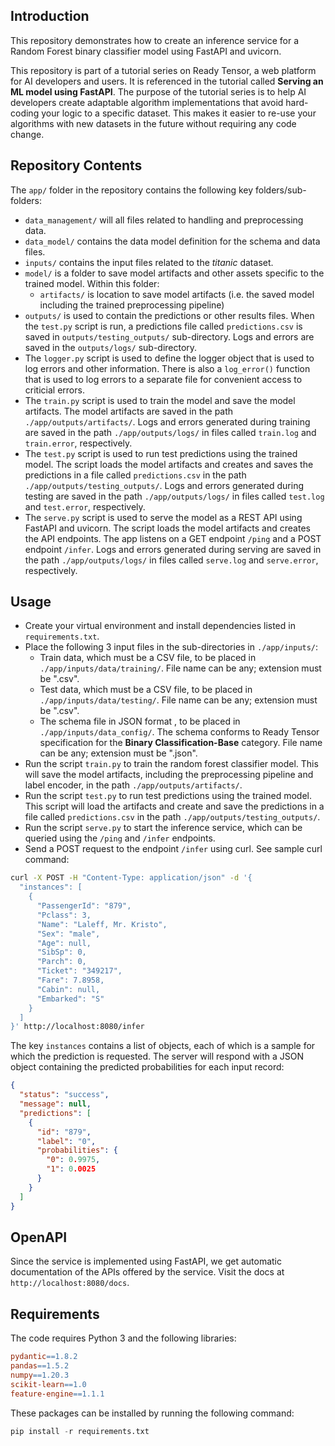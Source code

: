 ## Introduction

This repository demonstrates how to create an inference service for a Random Forest binary classifier model using FastAPI and uvicorn.

This repository is part of a tutorial series on Ready Tensor, a web platform for AI developers and users. It is referenced in the tutorial called **Serving an ML model using FastAPI**. The purpose of the tutorial series is to help AI developers create adaptable algorithm implementations that avoid hard-coding your logic to a specific dataset. This makes it easier to re-use your algorithms with new datasets in the future without requiring any code change.

## Repository Contents

The `app/` folder in the repository contains the following key folders/sub-folders:

- `data_management/` will all files related to handling and preprocessing data.
- `data_model/` contains the data model definition for the schema and data files.
- `inputs/` contains the input files related to the _titanic_ dataset.
- `model/` is a folder to save model artifacts and other assets specific to the trained model. Within this folder:
  - `artifacts/` is location to save model artifacts (i.e. the saved model including the trained preprocessing pipeline)
- `outputs/` is used to contain the predictions or other results files. When the `test.py` script is run, a predictions file called `predictions.csv` is saved in `outputs/testing_outputs/` sub-directory. Logs and errors are saved in the `outputs/logs/` sub-directory.
- The `logger.py` script is used to define the logger object that is used to log errors and other information. There is also a `log_error()` function that is used to log errors to a separate file for convenient access to criticial errors.
- The `train.py` script is used to train the model and save the model artifacts. The model artifacts are saved in the path `./app/outputs/artifacts/`. Logs and errors generated during training are saved in the path `./app/outputs/logs/` in files called `train.log` and `train.error`, respectively.
- The `test.py` script is used to run test predictions using the trained model. The script loads the model artifacts and creates and saves the predictions in a file called `predictions.csv` in the path `./app/outputs/testing_outputs/`. Logs and errors generated during testing are saved in the path `./app/outputs/logs/` in files called `test.log` and `test.error`, respectively.
- The `serve.py` script is used to serve the model as a REST API using FastAPI and uvicorn. The script loads the model artifacts and creates the API endpoints. The app listens on a GET endpoint `/ping` and a POST endpoint `/infer`. Logs and errors generated during serving are saved in the path `./app/outputs/logs/` in files called `serve.log` and `serve.error`, respectively.

## Usage

- Create your virtual environment and install dependencies listed in `requirements.txt`.
- Place the following 3 input files in the sub-directories in `./app/inputs/`:
  - Train data, which must be a CSV file, to be placed in `./app/inputs/data/training/`. File name can be any; extension must be ".csv".
  - Test data, which must be a CSV file, to be placed in `./app/inputs/data/testing/`. File name can be any; extension must be ".csv".
  - The schema file in JSON format , to be placed in `./app/inputs/data_config/`. The schema conforms to Ready Tensor specification for the **Binary Classification-Base** category. File name can be any; extension must be ".json".
- Run the script `train.py` to train the random forest classifier model. This will save the model artifacts, including the preprocessing pipeline and label encoder, in the path `./app/outputs/artifacts/`.
- Run the script `test.py` to run test predictions using the trained model. This script will load the artifacts and create and save the predictions in a file called `predictions.csv` in the path `./app/outputs/testing_outputs/`.
- Run the script `serve.py` to start the inference service, which can be queried using the `/ping` and `/infer` endpoints.
- Send a POST request to the endpoint `/infer` using curl. See sample curl command:

```bash
curl -X POST -H "Content-Type: application/json" -d '{
  "instances": [
    {
      "PassengerId": "879",
      "Pclass": 3,
      "Name": "Laleff, Mr. Kristo",
      "Sex": "male",
      "Age": null,
      "SibSp": 0,
      "Parch": 0,
      "Ticket": "349217",
      "Fare": 7.8958,
      "Cabin": null,
      "Embarked": "S"
    }
  ]
}' http://localhost:8080/infer
```

The key `instances` contains a list of objects, each of which is a sample for which the prediction is requested. The server will respond with a JSON object containing the predicted probabilities for each input record:

```json
{
  "status": "success",
  "message": null,
  "predictions": [
    {
      "id": "879",
      "label": "0",
      "probabilities": {
        "0": 0.9975,
        "1": 0.0025
      }
    }
  ]
}
```

## OpenAPI

Since the service is implemented using FastAPI, we get automatic documentation of the APIs offered by the service. Visit the docs at `http://localhost:8080/docs`.

## Requirements

The code requires Python 3 and the following libraries:

```makefile
pydantic==1.8.2
pandas==1.5.2
numpy==1.20.3
scikit-learn==1.0
feature-engine==1.1.1
```

These packages can be installed by running the following command:

```python
pip install -r requirements.txt
```
